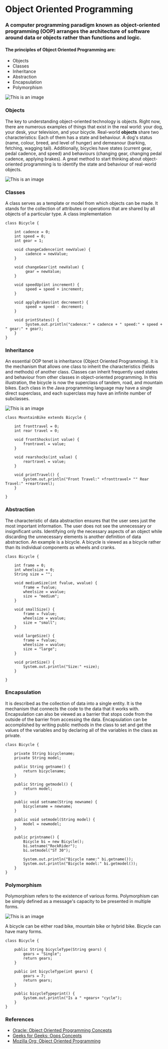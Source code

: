 # Object Oriented Programming

### A computer programming paradigm known as object-oriented programming (OOP) arranges the architecture of software around data or objects rather than functions and logic.

#### The principles of Object Oriented Programming are:
-  Objects
-  Classes
-  Inheritance
-  Abstraction 
-  Encapsulation
-  Polymorphism

![This is an image](./Images/object.png)

### **Objects**
 The key to understanding object-oriented technology is objects. Right now, there are numerous examples of things that exist in the real world: your dog, your desk, your television, and your bicycle.
 Real-world **objects** share two characteristics: 
 Each of them has a state and behaviour. A dog's status (name, colour, breed, and level of hunger) and demeanour (barking, fetching, wagging tail). Additionally, bicycles have states (current gear, pedal cadence, and speed) and behaviours (changing gear, changing pedal cadence, applying brakes). A great method to start thinking about object-oriented programming is to identify the state and behaviour of real-world objects.

![This is an image](./Images/objects.png)

### **Classes**
 A class serves as a template or model from which objects can be made. It stands for the collection of attributes or operations that are shared by all objects of a particular type.
 A class implementation
```
class Bicycle {

    int cadence = 0;
    int speed = 0;
    int gear = 1;

    void changeCadence(int newValue) {
         cadence = newValue;
    }

    void changeGear(int newValue) {
         gear = newValue;
    }

    void speedUp(int increment) {
         speed = speed + increment;   
    }

    void applyBrakes(int decrement) {
         speed = speed - decrement;
    }

    void printStates() {
         System.out.println("cadence:" + cadence + " speed:" + speed + " gear:" + gear);
    }
}
```

### **Inheritance**
 An essential OOP tenet is inheritance (Object Oriented Programming). It is the mechanism that allows one class to inherit the characteristics (fields and methods) of another class.
 Classes can inherit frequently used states and behaviour from other classes in object-oriented programming. In this illustration, the bicycle is now the superclass of tandem, road, and mountain bikes. Each class in the Java programming language may have a single direct superclass, and each superclass may have an infinite number of subclasses.

![This is an image](./Images/inherit.png)

```
class MountainBike extends Bicycle {

    int fronttravel = 0;
    int rear travel = 0;

    void frontShocks(int value) {
        frontravel = value;
    }

    void rearshocks(int value) {
        reartravel = value;
    }

    void printTravel() {
        System.out.println("Front Travel:" +fronttravel+ "" Rear Travel:" +reartravel);
    }

}
```

### **Abstraction**
 The characteristic of data abstraction ensures that the user sees just the most important information. The user does not see the unnecessary or insignificant units. Identifying only the necessary aspects of an object while discarding the unnecessary elements is another definition of data abstraction.
 An example is a bicycle. A bicycle is viewed as a bicycle rather than its individual components as wheels and cranks.

```
class Bicycle {

    int frame = 0;
    int wheelsize = 0;
    String size = "";
    
    void mediumSize(int fvalue, wvalue) {
        frame = fvalue;
        wheelsize = wvalue;
        size = "medium";
    }
    
    void smallSize() {
        frame = fvalue;
        wheelsize = wvalue;
        size = "small";
    }
    
    void largeSize() {
        frame = fvalue;
        wheelsize = wvalue;
        size = "large";
    }
    
    void printSize() {
        System.out.println("Size:" +size);
    }
    
}
```

### **Encapsulation**
 It is described as the collection of data into a single entity. It is the mechanism that connects the code to the data that it works with. Encapsulation can also be viewed as a barrier that stops code from the outside of the barrier from accessing the data.
 Encapsulation can be accomplished by writing public methods in the class to set and get the values of the variables and by declaring all of the variables in the class as private.

```
class Bicycle {
    
    private String bicyclename;
    private String model;
    
    public String getname() {
        return bicyclename;
    }
    
    public String getmodel() {
        return model;
    } 
    
    public void setname(String newname) {
        bicyclename = newname;
    }
    
    public void setmodel(String model) {
        model = newmodel;
    }
    
    public printname() {
        Bicycle bi = new Bicycle();
        bi.setname("RockRider");
        bi.setmodel("ST 30");
        
        System.out.println("Bicycle name:" bi.getname());
        System.out.println("Bicycle model:" bi.getmodel());
    }
}
```

### **Polymorphism**
Polymorphism refers to the existence of various forms. Polymorphism can be simply defined as a message's capacity to be presented in multiple forms.

![This is an image](./Images/inherit.png)

 A bicycle can be either road bike, mountain bike or hybrid bike. Bicycle can have many forms.

```
class Bicycle {

    public String bicycleType(String gears) {
        gears = "Single";
        return gears;
    }
    
    public int bicycleType(int gears) {
        gears = 7;
        return gears;
    }
    
    public bicycleTypeprint() {
        System.out.println("Is a " +gears+ "cycle");
    }
}
```

### References
*  [Oracle: Object Oriented Programming Concepts](https://docs.oracle.com/javase/tutorial/java/concepts/index.html)
*  [Geeks for Geeks: Oops Concepts](https://www.geeksforgeeks.org/object-oriented-programming-oops-concept-in-java/)
*  [Mozilla Org: Object Oriented Programming](https://developer.mozilla.org/en-US/docs/Learn/JavaScript/Objects/Object-oriented_programming)